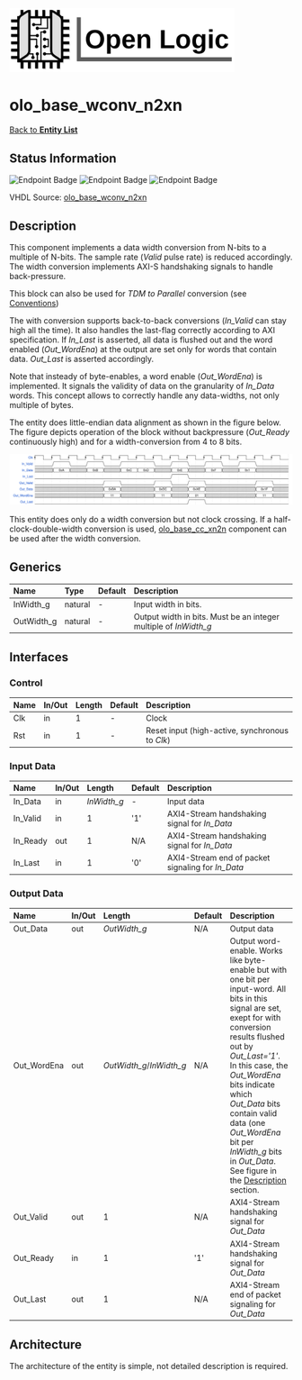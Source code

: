 <img src="../Logo.png" alt="Logo" width="400">

# olo_base_wconv_n2xn

[Back to **Entity List**](../EntityList.md)

## Status Information

![Endpoint Badge](https://img.shields.io/endpoint?url=https://storage.googleapis.com/open-logic-badges/coverage/olo_base_wconv_n2xn.json?cacheSeconds=0) ![Endpoint Badge](https://img.shields.io/endpoint?url=https://storage.googleapis.com/open-logic-badges/branches/olo_base_wconv_n2xn.json?cacheSeconds=0) ![Endpoint Badge](https://img.shields.io/endpoint?url=https://storage.googleapis.com/open-logic-badges/issues/olo_base_wconv_n2xn.json?cacheSeconds=0)

VHDL Source: [olo_base_wconv_n2xn](../../src/base/vhdl/olo_base_wconv_n2xn.vhd)

## Description

This component implements a data width conversion from N-bits to a multiple of N-bits. The sample rate (*Valid* pulse rate) is reduced accordingly. The width conversion implements AXI-S handshaking signals to handle back-pressure.

This block can also be used for *TDM to Parallel* conversion (see [Conventions](../Conventions.md))

The with conversion supports back-to-back conversions (*In_Valid* can stay high all the time). It also handles the last-flag correctly according to AXI specification. If *In_Last* is asserted, all data is flushed out and the word enabled (*Out_WordEna*) at the output are set only for words that contain data. *Out_Last* is asserted accordingly. 

Note that insteady of byte-enables, a word enable (*Out_WordEna*)  is implemented. It signals the validity of data on the granularity of *In_Data* words. This concept allows to correctly handle any data-widths, not only multiple of bytes.

The entity does little-endian data alignment as shown in the figure below. The figure depicts operation of the block without backpressure (*Out_Ready* continuously high) and for a width-conversion from 4 to 8 bits.

![Waveform](./wconv/olo_base_wconv_n2xn.svg)

This entity does only do a width conversion but not clock crossing. If a half-clock-double-width conversion is used,  [olo_base_cc_xn2n](./olo_base_cc_xn2n.md) component can be used after the width conversion.

## Generics

| Name       | Type    | Default | Description                                                  |
| :--------- | :------ | ------- | :----------------------------------------------------------- |
| InWidth_g  | natural | -       | Input width in bits.                                         |
| OutWidth_g | natural | -       | Output width in bits. Must be an integer multiple of *InWidth_g* |

## Interfaces

### Control

| Name | In/Out | Length | Default | Description                                     |
| :--- | :----- | :----- | ------- | :---------------------------------------------- |
| Clk  | in     | 1      | -       | Clock                                           |
| Rst  | in     | 1      | -       | Reset input (high-active, synchronous to *Clk*) |

### Input Data

| Name     | In/Out | Length      | Default | Description                                       |
| :------- | :----- | :---------- | ------- | :------------------------------------------------ |
| In_Data  | in     | *InWidth_g* | -       | Input data                                        |
| In_Valid | in     | 1           | '1'     | AXI4-Stream handshaking signal for *In_Data*      |
| In_Ready | out    | 1           | N/A     | AXI4-Stream handshaking signal for *In_Data*      |
| In_Last  | in     | 1           | '0'     | AXI4-Stream end of packet signaling for *In_Data* |

### Output Data

| Name        | In/Out | Length                   | Default | Description                                                  |
| :---------- | :----- | :----------------------- | ------- | :----------------------------------------------------------- |
| Out_Data    | out    | *OutWidth_g*             | N/A     | Output data                                                  |
| Out_WordEna | out    | *OutWidth_g*/*InWidth_g* | N/A     | Output word-enable. Works like byte-enable but with one bit per input-word. All bits in this signal are set, exept for with conversion results flushed  out by *Out_Last='1'*. In this case, the *Out_WordEna* bits indicate which *Out_Data* bits contain valid data (one *Out_WordEna* bit per *InWidth_g* bits in *Out_Data*. <br>See figure in the [Description](#Description) section. |
| Out_Valid   | out    | 1                        | N/A     | AXI4-Stream handshaking signal for *Out_Data*                |
| Out_Ready   | in     | 1                        | '1'     | AXI4-Stream handshaking signal for *Out_Data*                |
| Out_Last    | out    | 1                        | N/A     | AXI4-Stream end of packet signaling for *Out_Data*           |

## Architecture

The architecture of the entity is simple, not detailed description is required.



